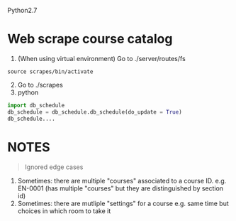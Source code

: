 Python2.7
# Web scrape course catalog


1) (When using virtual environment) Go to ./server/routes/fs
```Unix
source scrapes/bin/activate
```
2) Go to ./scrapes
3) python
```python
import db_schedule
db_schedule = db_schedule.db_schedule(do_update = True)
db_schedule....


```
# NOTES
> Ignored edge cases
1. Sometimes: there are multiple "courses" associated to a course ID.
e.g. EN-0001 (has multiple "courses" but they are distinguished by section id)
2. Sometimes: there are mutliple "settings" for a course
e.g. same time but choices in which room to take it